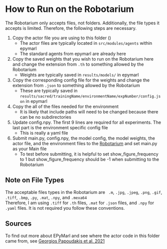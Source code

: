 # How to Run on the Robotarium
The Robotarium only accepts files, not folders. Additionally, the file types it accepts is limited.
Therefore, the following steps are necessary. <br>

1. Copy the actor file you are using to this folder ()
    - The actor files are typically located in `src/modules/agents` within epymarl
    - The standard agents from epymarl are already here
2. Copy the saved weights that you wish to run on the Robotarium here and change the extension from `.th` to something allowed by the Robotarium
    - Weights are typically saved in `results/models/` in epymarl
3. Copy the corresponding config file for the weights and change the extension from `.json` to something allowed by the Robotarium
    - These are typically saved in `results/sacred/trainingName/environmentName/expNumber/config.json` in epymarl
3. Copy the all of the files needed for the environment
    - It is likely that include paths will need to be changed because there can be no subdirectories
4. Update config.npy. The first 9 lines are required for all experiments. The last part is the environment specific config file
    - This is really a yaml file
5. Submit main.py, config.npy, the model config, the model weights, the actor file, and the environment files to the [Robotarium](https://www.robotarium.gatech.edu/dashboard) and set main.py as your Main file
    - To test before submitting, it is helpful to set show_figure_frequency to 1 but show_figure_frequency should be -1 when submitting to the Robotarium

## Note on File Types
The acceptable files types in the Robotarium are ` .m`, `.jpg`, `.jpeg`, `.png`, `.gif`, `.tiff`, `.bmp`, `.py`, `.mat`, `.npy`, and `.mexa64 ` <br>
Therefore, I am using `.tiff` for `.th` files, `.mat` for `.json` files, and `.npy` for `.yaml` files. It is not required you follow these conventions.

## Sources
To find out more about EPyMarl and see where the actor code in this folder came from, see [Georgios Papoudakis et al. 2021](https://github.com/uoe-agents/epymarl)